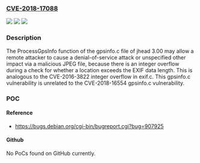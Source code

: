 ### [CVE-2018-17088](https://cve.mitre.org/cgi-bin/cvename.cgi?name=CVE-2018-17088)
![](https://img.shields.io/static/v1?label=Product&message=n%2Fa&color=blue)
![](https://img.shields.io/static/v1?label=Version&message=n%2Fa&color=blue)
![](https://img.shields.io/static/v1?label=Vulnerability&message=n%2Fa&color=brighgreen)

### Description

The ProcessGpsInfo function of the gpsinfo.c file of jhead 3.00 may allow a remote attacker to cause a denial-of-service attack or unspecified other impact via a malicious JPEG file, because there is an integer overflow during a check for whether a location exceeds the EXIF data length. This is analogous to the CVE-2016-3822 integer overflow in exif.c. This gpsinfo.c vulnerability is unrelated to the CVE-2018-16554 gpsinfo.c vulnerability.

### POC

#### Reference
- https://bugs.debian.org/cgi-bin/bugreport.cgi?bug=907925

#### Github
No PoCs found on GitHub currently.


